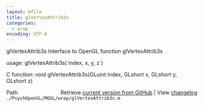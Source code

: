 ```yaml
---
layout: mfile
title: glVertexAttrib3s
categories:
  - wrap
encoding: UTF-8
---
```


glVertexAttrib3s  Interface to OpenGL function glVertexAttrib3s  

usage:  glVertexAttrib3s( index, x, y, z )  

C function:  void glVertexAttrib3s(GLuint index, GLshort x, GLshort y, GLshort z)  


<div class="code_header" style="text-align:right;">
  <span style="float:left;">Path&nbsp;&nbsp;</span> <span class="counter">Retrieve <a href=
  "https://raw.github.com/Psychtoolbox-3/Psychtoolbox-3/beta/./PsychOpenGL/MOGL/wrap/glVertexAttrib3s.m">current version from GitHub</a> | View <a href=
  "https://github.com/Psychtoolbox-3/Psychtoolbox-3/commits/beta/./PsychOpenGL/MOGL/wrap/glVertexAttrib3s.m">changelog</a></span>
</div>
<div class="code">
  <code>./PsychOpenGL/MOGL/wrap/glVertexAttrib3s.m</code>
</div>
